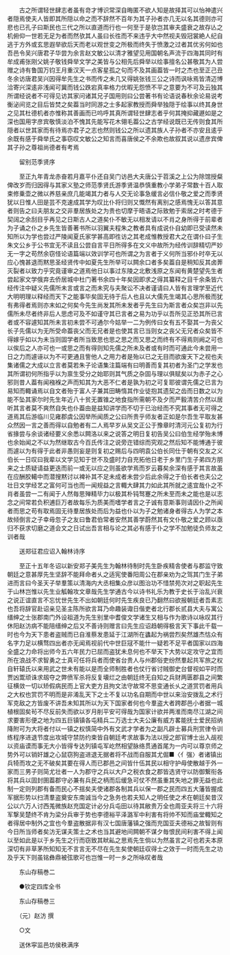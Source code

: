 <!-- { "loadSidebar": true } -->
　　古之所谓轻世肆志者虽有竒才博识常深自晦匿不欲人知是故择其可以怡神遣兴者隠焉使夫人皆即其所隠以命之而不辞然不百年为其子孙者亦几无以名其德则亦可悲也已孔子曰斯民也三代之所以直道而行也一何至于是欤岂其审夫盛衰之故存亾之机俯仰一世若无足为者而然欤其人虽曰长徃而不来违乎大中然视夫毁冠裳絶人纪自逃于方外或玄思遐举欲后天而老以观世变之所极而终失于愤激之过者其优劣何如也吾邑令吴兴唐君子华尝为余言赵文敏公以清才雅望见用国朝名声流于四海其同时有牟成甫张刚父姚子敬钱舜举文学之美皆与公相先后舜举以绘事擅名公甚敬其为人尝赠之诗有鲁国万钧王月重汉天一点客星孤之句而不及其画葢皆一时之杰也至正己丑冬余访唐君吴兴因得牟先生之书而传之未几又得姚张钱三公之诗而讽咏焉皆清迈博洽寄兴深逺非浅闻可冀而钱公跌宕真率格力优暇无怨愤不平之意要为不可及云独其所谓经说者不可得见访其家问诸其兄子国用则曰公尝著书有论语说春秋余论易说考衡泌间览之目后皆焚之矣葢当时同游之士多起家教授而舜举独隠于绘事以终其身世之见其杜德机者亦惟称其善画而已呜呼其真所谓轻世肆志者乎何其掩抑藏遯如是之深也国用字彦宾敬慎淡泊不愧其先能写花木翎毛葢公之古学经说既已无传则食其所隠者以世其家而有待焉亦君子之志也然则钱公之所以遗其族人子孙者不亦安且逺乎余既有感于舜举氏之事窃叹文敏公之知言而喜唐侯之不余欺也故叙其说以遗彦宾俾其子孙之尊祖尚德者有考焉

　　留别范季贤序

　　至正九年青龙赤奋若月嘉平仆还自吴门访邑大夫唐公于苕溪之上公为除馆授粲俾改岁而归因得与其家义塾之师范季贤氏游季贤温恭慎重教小学弟子常数十百人取束修乗壶之微以养慈亲庶几能竭其力者与人交无论事急缓言必信仆敬之爱之而季贤犹以日惟人田是芸不克速成其学为叹比仆将归则又慨然有离别之感焉愧无以答其意者则告之曰夫朋友之交非羣居族处之为贵也切摩于晤语之际致勉于索居之时考德于契阔之余刮目乎再见之日斯古人之道矣仆不敏无以相发请以不肖之身所得于前辈者为子诵之仆之乡先生皆善著书所以羽翼夫程朱之教者具有成说仆自幼即已受读然未知所以为学也尝过严陵闻夏氏家学甚高即徃访之其老成惟教授君大之在谓仆曰子生朱文公乡于公书宜无不读且公尝自言平日所得多在文义中故所为经传训辞精切严妙无一字之苟然余窃怪论语篇端以效训学可也所谓之为言者于义何所当邪仆时卒无以应心愧甚退而黙思圣经贤传中如夏先生所举可以闗余口者多矣葢自是稍知反其卤莾灭裂者以致力乎究竟谨审之道焉他日以事过东陵之北敷浅原之东闻有黄楚望先生者尝起家文学俄弃去侨居城中杜门著书余四十年矣因即求之得其纂释之目千余条皆六经传注中疑义先儒所未言或言之而未究与夫聚讼不决者谨请曰人皆有言理学至近代大明明理以释经而天下之能事毕矣固无待于后人也且以大儒先生竭其心思所极而犹有弗得者焉则亦末如之何矣今先生尚发其所未发者乎先生曰为斯言者众矣岂非以先儒所未尽者终非后人思虑可及不如谨守其已言者之易为功乎以吾所见正恐其所已言者或不容遽知其所未言初未尝不可通尔今姑举一二为例传曰女有五不娶其一为丧父长子先儒以为无所受命葢丧父而无兄者是也使其言已当则女之丧父无兄者众矣皆不得嫁乎如以为未当则固学者所当致思也思之思之而又思之而终有不得焉则阙之可也以俟后之人亦可也一或思之而有得则知先儒之所未及者或有时而可通此今未尝用一日之力而遽诬以为不可更通且訾他人之用力者是殆以已之无目而欲废天下之视也夫集诸儒之大成以立言者莫若朱子论语集注篇端有曰明善而复其初者为圣门之学发也其所谓初何所指乎以为禀生受分之始耶则其气质之杂固与理以俱赋矣以为赤子之心邪则昔人葢有闻襁褓之声而知其为大恶不仁者是孰为初之可复耶彼谓先儒之已言为易知而輙诵焉以自文者殆于富人子兼其田畴惰其作业徒抱其遗契之齿而日数之以为能不坠其家尔时先生年近八十贫无置锥之地食指所需朝不及夕而严毅清苦介然以居听其言者莫不爽然自失也仆葢由是益知讲学而不切于已治经而不究其事者无可得之道焉其后游临川见雍郡虞公因举所闻质之公曰所贵乎师友者正如是尔吾生平取友甚众然因一言之善而得以自勉者有二人焉早岁从吴文正公于豫章时清河元公复初为行省掾尝与余谈诸经要义余悉以闗洛以来之说答之明日复初告吴公曰伯生经学殆未博也余始闻之不以为然继取古今百氏传注之说旁迕错综而究观之然后知不能博通于彼而遽以为有得于此者非愚则妄是则复初之赐后与四明袁公伯长同仕于朝有交友之义伯长一日叹曰我辈以文学见知于世不及盛时力自充拓他日老于乡里门生子弟四方朋来之士质疑请益更迭而前一或无以应之则虽欲学焉而岁云暮矣余深有感于其言故虽在应酬胶轕中而潜搜黙讨以裨补其不足未成者未尝少后此余得之于伯长者也夫公之壮日文学经艺之富何可当也而一闻规益之言輙大肆其力如此其所就之逺宜哉仆之不肖者虽尝一二有闻于人然毎思殚精毕力以极其朴钝驽蹇之所未至而未之能也是以志念之间常若负积逋巨万者故每乐为质美而嗜学者言之子诚有意斯事则请因仆之所闻者而思之苟有取焉固无待羣居族处而后为益也仆以为子之勉诸身者得古人为学之本故倾倒言之子幸毋忽子之友曰鲁君伯常者安然其善学蔚然其有文仆敬之爱之顾以亟归不获求切磨之道会文之日试出吾言相与论之其必有感于仆之学不加勉徒负师友之训者哉

　　送郑征君应诏入翰林诗序

　　至正十五年冬诏以新安郑子美先生为翰林待制时先生卧疾精舎使者与郡监守致朝廷之意甚厚先生坚辞不能拜命者乆之适宪使番阳周公在郡亲劝为之驾其门生子弟进而言曰今圣天子举羣策以清海内大丞相集众彦以图治功不惜禁苑次对之职起先生于山林岂惟以先生业觚翰攻文章哉先生学通古今以诗书礼乐为教于史长于治乱兴衰之说正谊直言不忘忧世先生不出如朝廷何时先生疾良已乃翻然曰欲报朝廷者吾素志也吾将辞官赴诏亲见圣主陈所欲言耳乃命趣装诹日偕吏者北行郡长贰县大夫与寓公缙绅之士张郡南门外设祖道为先生别里中耆俊文学诸生又相与作为歌诗以咏叹其行休阳赵汸病不能陪缙绅之后又不善诗则赠言曰先生应诏趋朝得极言天下事此千载一时也今为天下患者盗贼而已自淮蔡发患延于江湖所在蠭起为祸尝烈矣然雄杰怙众有名字力足以横骛四出者亦无闻焉视前代中世巨冦不能什一疑若不足平者国家以四海全盛之力命将出师今五六年民力已屈而盗犹未息何也不举天下大势以定攻守之宜而所在浪战不求智勇之士真可任将兵者而使省台贵人与州郡俗吏纷然羣起共军旅之权自轩辕氏以来用武之世未有能以是而全师制胜者也仗行省讨贼御史台督视如平时而贾凶鬻顽诛求刼夺之弊偾军杀将反复壊烂之由朝廷终无自知之兵财两匮郡县之间繁征横敛一切以矫假病民而上官大吏方且拘文法守故常不思变通长乆之道赏罚者用兵之大权也赏罚不明而是非淆乱天下之士不复以功名自期而中世以来治安拨乱之术行军克敌之方皆废不讲吾未知其所以为天下国家者何也今羣盗大者跨郡邑小者据一城植根固矣茍不尽反前失而欲以岁月削平安可得哉为国家计欲并两淮而南尽江湖之间求要害形便之地为四五巨镇镇各屯精兵二万选士大夫公廉有威方畧能抚士爱民招纳降附可为大将者付以一镇之权慎简中外有文武才学者为之副凡辟士募兵刑赏律令训练程序进退节度出攻城守禁防约束皆自朝廷考求故事为法以授之郎官博士出入觇视以资庙谟而事无大小皆得专达列镇屯军屹然相望脉络贯通首尾为一内可以尊京师之势外可以销奸雄之心鼠窃狗盗进退无据者将不战而自服其尤倔■〈亻强〉者诸镇出兵犄而攻之无不破矣其要在得人而已郡邑之间皆什伍其民以相守护毋使散越于外一家而三男子则简尤壮者一人为郡守之兵以大户之税衣食之郡皆选贤守以防御繋衔各将其兵以固封圉葢郡守必兼有兵民之柄而后缓急可仗不然虽重其失地之罪无益也此制一定则列郡有备而民心不揺矣夫使诸郡各制其兵以保一郡之民而四五大藩皆握成军据形势以扫清羣盗奠安东南诚当今之急务也若夫知人之明任使之术在朝廷矣昔汉公以六万人讨西羗微族赵充国定计必分兵屯田以待其敝贵万全也周亚夫将三十六将军撃吴楚终不肯为梁分兵审于势也李德裕平泽潞军中利害有将帅不知而庙堂輙知之者得居中制外之宜也今羣盗散据非有汉七国唐藩镇之强而充国亚夫德裕之故智则有今日所当师者矣汸无谋夫策士之术也当其避地间闗朝不谋夕毎恨民间利害不得上闻以至如此是以于乡先生之行而窃致其畎畆之思焉先生倘以为然虽言之可也若夫本原深切有非草茅所知知无不言言无不尽在先生矣使朝廷収得士之效于一时而先生之功及乎天下则虽铭彝鼎被弦歌可也岂惟一时一乡之所咏叹者哉

　　东山存稿巻二

　　●钦定四库全书

　　东山存稿巻三

　　（元）赵汸 撰

　　○文

　　送休寜监邑坊侯秩满序

